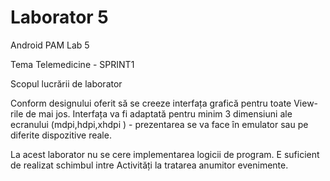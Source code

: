 # Laborator 5
Android PAM Lab 5

Tema
Telemedicine - SPRINT1

Scopul lucrării de laborator

Conform designului oferit să se creeze interfața grafică pentru toate View-rile de mai jos.
Interfața va fi adaptată pentru minim 3 dimensiuni ale ecranului (mdpi,hdpi,xhdpi ) - prezentarea se va face în emulator sau pe diferite dispozitive reale.

La acest laborator nu se cere implementarea logicii de program. E suficient de realizat schimbul intre Activități la tratarea anumitor evenimente.
